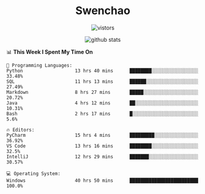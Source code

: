 <h1 align="center">Swenchao</h3>

<p align="center">
  <img src="https://visitor-badge.glitch.me/badge?page_id=Swenchao" alt="vistors" />
</p>

<p align="center">
  <img src="https://github-readme-stats.vercel.app/api?username=Swenchao&count_private=true&show_icons=true&theme=vue-dark&hide_title=true" alt="github stats" />
</p>

<!--START_SECTION:waka-->
📊 **This Week I Spent My Time On** 

```text
💬 Programming Languages: 
Python                   13 hrs 40 mins      ████████░░░░░░░░░░░░░░░░░   33.48% 
SQL                      11 hrs 13 mins      ██████░░░░░░░░░░░░░░░░░░░   27.49% 
Markdown                 8 hrs 27 mins       █████░░░░░░░░░░░░░░░░░░░░   20.72% 
Java                     4 hrs 12 mins       ██░░░░░░░░░░░░░░░░░░░░░░░   10.31% 
Bash                     2 hrs 17 mins       █░░░░░░░░░░░░░░░░░░░░░░░░   5.6%

🔥 Editors: 
PyCharm                  15 hrs 4 mins       █████████░░░░░░░░░░░░░░░░   36.92% 
VS Code                  13 hrs 16 mins      ████████░░░░░░░░░░░░░░░░░   32.5% 
IntelliJ                 12 hrs 29 mins      ███████░░░░░░░░░░░░░░░░░░   30.57%

💻 Operating System: 
Windows                  40 hrs 50 mins      █████████████████████████   100.0%

```


<!--END_SECTION:waka-->

